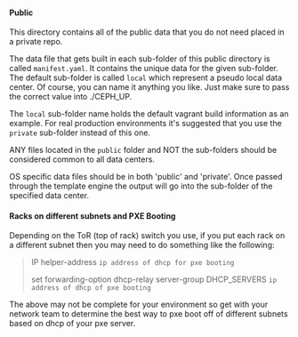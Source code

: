 #### Public

This directory contains all of the public data that you do not need placed in a private repo.

The data file that gets built in each sub-folder of this public directory is called `manifest.yaml`. It contains the unique data for the given sub-folder. The default sub-folder is called `local` which represent a pseudo local data center. Of course, you can name it anything you like. Just make sure to pass the correct value into ./CEPH_UP.

The `local` sub-folder name holds the default vagrant build information as an example. For real production environments it's suggested that you use the `private` sub-folder instead of this one.

ANY files located in the `public` folder and NOT the sub-folders should be considered common to all data centers.

OS specific data files should be in both 'public' and 'private'. Once passed through the template engine the output will go into the sub-folder of the specified data center.

#### Racks on different subnets and PXE Booting

Depending on the ToR (top of rack) switch you use, if you put each rack on a different subnet then you may need to do something like the following:

>IP helper-address `ip address of dhcp for pxe booting`
>
>set forwarding-option dhcp-relay server-group DHCP_SERVERS `ip address of dhcp of pxe booting`

The above may not be complete for your environment so get with your network team to determine the best way to pxe boot off of different subnets based on dhcp of your pxe server.
